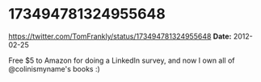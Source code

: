 # 173494781324955648
https://twitter.com/TomFrankly/status/173494781324955648
**Date:** 2012-02-25

Free $5 to Amazon for doing a LinkedIn survey, and now I own all of @colinismyname's books :)

